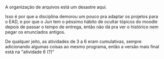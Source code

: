 A organização de arquivos está um desastre aqui.

Isso é por que a disciplina demorou um pouco pra adaptar os projetos para o EAD, e por que o Jun tem o péssimo hábito de ocultar tópicos do moodle depois de passar o tempo de entrega, então não dá pra ver o histórico nem pegar os enunciados antigos.

De qualquer jeito, as atividades de 3 a 6 eram cumulativas, sempre adicionando algumas coisas ao mesmo programa, então a versão mais final está na "atividade 6 (?)"